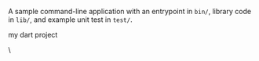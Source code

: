 










A sample command-line application with an entrypoint in `bin/`, library code
in `lib/`, and example unit test in `test/`.

my dart project

\






